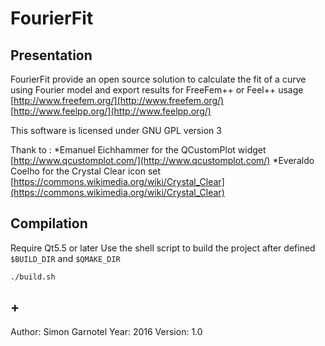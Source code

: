 # FourierFit

## Presentation

FourierFit provide an open source solution to calculate the fit of a curve using Fourier model and export results for FreeFem++ or Feel++ usage
[http://www.freefem.org/](http://www.freefem.org/)
[http://www.feelpp.org/](http://www.feelpp.org/)

This software is licensed under GNU GPL version 3

Thank to :
*Emanuel Eichhammer for the QCustomPlot widget
[http://www.qcustomplot.com/](http://www.qcustomplot.com/)
*Everaldo Coelho for the Crystal Clear icon set
[https://commons.wikimedia.org/wiki/Crystal_Clear](https://commons.wikimedia.org/wiki/Crystal_Clear)

## Compilation

Require Qt5.5 or later
Use the shell script to build the project after defined `$BUILD_DIR` and `$QMAKE_DIR`

	./build.sh


## +

Author: Simon Garnotel
Year: 2016
Version: 1.0



